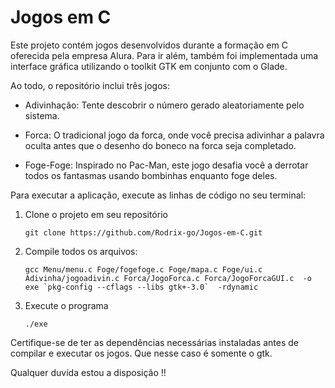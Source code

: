 # Jogos em C

Este projeto contém jogos desenvolvidos durante a formação em C oferecida pela empresa Alura. Para ir além, também foi implementada uma interface gráfica utilizando o toolkit GTK em conjunto com o Glade.

Ao todo, o repositório inclui três jogos:

- Adivinhação: Tente descobrir o número gerado aleatoriamente pelo sistema.

- Forca: O tradicional jogo da forca, onde você precisa adivinhar a palavra oculta antes que o desenho do boneco na forca seja completado.

- Foge-Foge: Inspirado no Pac-Man, este jogo desafia você a derrotar todos os fantasmas usando bombinhas enquanto foge deles.

Para executar a aplicação, execute as linhas de código no seu terminal:

1. Clone o projeto em seu repositório
    ```
    git clone https://github.com/Rodrix-go/Jogos-em-C.git
    ```
2. Compile todos os arquivos:
    ```
    gcc Menu/menu.c Foge/fogefoge.c Foge/mapa.c Foge/ui.c Adivinha/jogoadivin.c Forca/JogoForca.c Forca/JogoForcaGUI.c  -o exe `pkg-config --cflags --libs gtk+-3.0`  -rdynamic
    ```

3. Execute o programa
    ```
    ./exe
    ```

Certifique-se de ter as dependências necessárias instaladas antes de compilar e executar os jogos. Que nesse caso é somente  o gtk. 

Qualquer duvída estou a disposição !!




